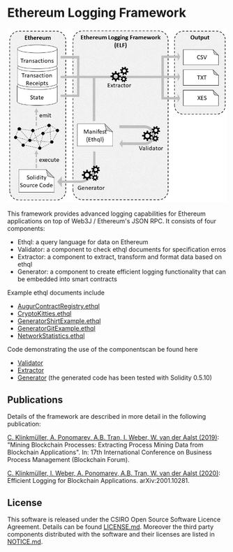 # Ethereum Logging Framework

![](framework.png)

This framework provides advanced logging capabilities for Ethereum applications on top of Web3J / Ethereum's JSON RPC. It consists of four components:

- Ethql: a query language for data on Ethereum
- Validator: a component to check ethql documents for specification erros
- Extractor: a component to extract, transform and format data based on ethql
- Generator: a component to create efficient logging functionality that can be embedded into smart contracts

Example ethql documents include 
- [AugurContractRegistry.ethql](./src/main/resources/AugurContractRegistry.ethql)
- [CryptoKitties.ethql](./src/main/resources/CryptoKitties.ethql)
- [GeneratorShirtExample.ethql](./src/main/resources/GeneratorGitExample.ethql)
- [GeneratorGitExample.ethql](./src/main/resources/GeneratorShirtExample.ethql)
- [NetworkStatistics.ethql](./src/main/resources/NetworkStatistics.ethql)

Code demonstrating the use of the componentscan be found here
- [Validator](src/main/java/au/csiro/data61/aap/samples/ValidatorTest.java)
- [Extractor](src/main/java/au/csiro/data61/aap/samples/ExtractorTest.java)
- [Generator](src/main/java/au/csiro/data61/aap/samples/GeneratorTest.java) (the generated code has been tested with Solidity 0.5.10)

## Publications

Details of the framework are described in more detail in the following publication:

[C. Klinkmüller, A. Ponomarev, A.B. Tran, I. Weber, W. van der Aalst (2019)](https://www.researchgate.net/publication/335399009_Mining_Blockchain_Processes_Extracting_Process_Mining_Data_from_Blockchain_Applications): "Mining Blockchain Processes: Extracting Process Mining Data from Blockchain Applications". In: 17th International Conference on Business Process Management (Blockchain Forum).

[C. Klinkmüller, I. Weber, A. Ponomarev, A.B. Tran, W. van der Aalst (2020)](https://arxiv.org/abs/2001.10281): Efficient Logging for Blockchain Applications. 	arXiv:2001.10281.

## License

This software is released under the CSIRO Open Source Software Licence Agreement. Details can be found [LICENSE.md](LICENSE.md). Moreover the third party components distributed with the software and their licenses are listed in [NOTICE.md](NOTICE.md).
